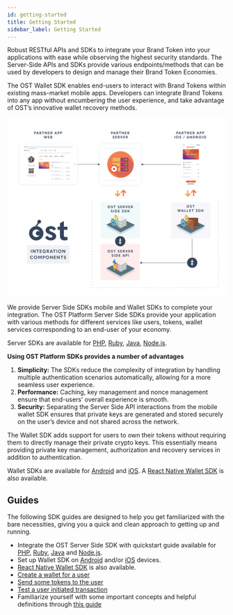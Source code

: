 ```yaml
---
id: getting-started
title: Getting Started
sidebar_label: Getting Started
---
```


Robust RESTful APIs and SDKs to integrate your Brand Token into your applications with ease while observing the highest security standards. The Server-Side APIs and SDKs provide various endpoints/methods that can be used by developers to design and manage their Brand Token Economies.

The OST Wallet SDK enables end-users to interact with Brand Tokens within existing mass-market mobile apps. Developers can integrate Brand Tokens into any app without encumbering the user experience, and take advantage of OST’s innovative wallet recovery methods.

![platform-overview](/platform/docs/assets/Platform-Integrations.jpg)

We provide Server Side SDKs mobile and Wallet SDKs to complete your integration. The OST Platform Server Side SDKs provide your application with various methods for different services like users, tokens, wallet services corresponding to an end-user of your economy. 

Server SDKs are available for  [PHP](/platform/docs/sdk/server-side-sdks/php/), [Ruby](/platform/docs/sdk/server-side-sdks/ruby/), [Java](/platform/docs/sdk/server-side-sdks/java/), [Node.js](/platform/docs/sdk/server-side-sdks/nodejs/).

**Using OST Platform SDKs provides a number of advantages**
1. **Simplicity:** The SDKs reduce the complexity of integration by handling multiple authentication scenarios automatically, allowing for a more seamless user experience.
2. **Performance:** Caching, key management and nonce management ensure that end-users’ overall experience is smooth.
3. **Security:** Separating the Server Side API interactions from the mobile wallet SDK ensures that private keys are generated and stored securely on the user’s device and not shared across the network.

The Wallet SDK adds support for users to own their tokens without requiring them to directly manage their private crypto keys. This essentially means providing private key management, authorization and recovery services in addition to authentication.
	
Wallet SDKs are available for [Android](https://github.com/ostdotcom/ost-client-android-sdk) and [iOS](https://github.com/ostdotcom/ost-client-ios-sdk). A [React Native Wallet SDK](/platform/docs/sdk/mobile-wallet-sdks/react-native/) is also available.

## Guides
The following SDK guides are designed to help you get familiarized with the bare necessities, giving you a quick and clean approach to getting up and running.

* Integrate the OST Server Side SDK with quickstart guide available for [PHP](/platform/docs/sdk/server-side-sdks/php/), [Ruby](/platform/docs/sdk/server-side-sdks/ruby/), [Java](/platform/docs/sdk/server-side-sdks/java/) and [Node.js](/platform/docs/sdk/server-side-sdks/nodejs/).
* Set up Wallet SDK on [Android](/platform/docs/sdk/mobile-wallet-sdks/android/) and/or [iOS](/platform/docs/sdk/mobile-wallet-sdks/iOS/) devices.
* [React Native Wallet SDK](/platform/docs/sdk/mobile-wallet-sdks/react-native/) is also available.
* [Create a wallet for a user](/platform/docs/1-create/) 
* [Send some tokens to the user](/platform/docs/guides/execute-transactions/#executing-company-to-user-transactions)
* [Test a user initiated transaction](/platform/docs/guides/execute-transactions/#executing-user-intiated-transactions-in-web)
* Familiarize yourself with some important concepts and helpful definitions through [this guide](/platform/docs/definitions/)